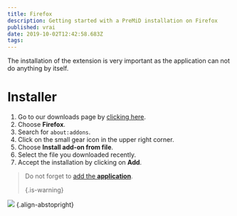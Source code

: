 ```yaml
---
title: Firefox
description: Getting started with a PreMiD installation on Firefox
published: vrai
date: 2019-10-02T12:42:58.683Z
tags:
---
```


The installation of the extension is very important as the application can not do anything by itself.

# Installer
1. Go to our downloads page by [clicking here](https://premid.app/downloads).
2. Choose **Firefox**.
3. Search for `about:addons`.
4. Click on the small gear icon in the upper right corner.
5. Choose **Install add-on from file**.
6. Select the file you downloaded recently.
7. Accept the installation by clicking on **Add**.

> Do not forget to [add the **application**](/install). 
> 
> {.is-warning}

![](https://img.icons8.com/color/2x/firefox.png) {.align-abstopright}
